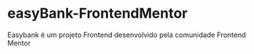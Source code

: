 # easyBank-FrontendMentor
Easybank é um projeto Frontend desenvolvido pela comunidade Frontend Mentor
